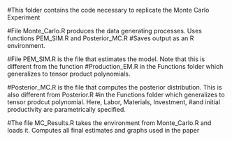 #This folder contains the code necessary to replicate the Monte Carlo Experiment

#File Monte_Carlo.R produces the data generating processes. Uses functions PEM_SIM.R and Posterior_MC.R
#Saves output as an R environment.

#File PEM_SIM.R is the file that estimates the model. Note that this is different from the function 
#Production_EM.R in the Functions folder which generalizes to tensor product polynomials.

#Posterior_MC.R is the file that computes the posterior distribution. This is also different from Posterior.R 
#in the Functions folder which generalizes to tensor prodcut polynomial. Here, Labor, Materials, Investment,
#and initial productivity are parametrically specified.

#The file MC_Results.R takes the environment from Monte_Carlo.R and loads it. Computes all final estimates and graphs used in the paper